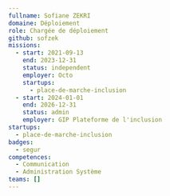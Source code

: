 ```yaml
---
fullname: Sofiane ZEKRI
domaine: Déploiement
role: Chargée de déploiement
github: sofzek
missions:
  - start: 2021-09-13
    end: 2023-12-31
    status: independent
    employer: Octo
    startups:
      - place-de-marche-inclusion
  - start: 2024-01-01
    end: 2026-12-31
    status: admin
    employer: GIP Plateforme de l'inclusion
startups:
  - place-de-marche-inclusion
badges:
  - segur
competences:
  - Communication
  - Administration Système
teams: []
---
```

